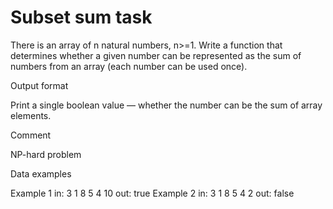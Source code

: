 <!-- ENGLISH -->
# Subset sum task

There is an array of n natural numbers, n>=1. Write a function that determines whether a given number can be represented as the sum of numbers from an array (each number can be used once).

Output format

Print a single boolean value — whether the number can be the sum of array elements.

Comment

NP-hard problem

Data examples

Example 1
in:
3 1 8 5 4
10
out:
true
Example 2
in:
3 1 8 5 4
2
out:
false